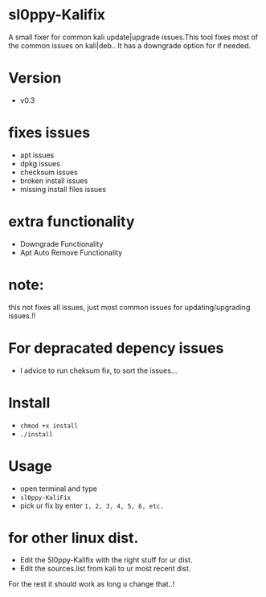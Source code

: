 # sl0ppy-Kalifix
A small fixer for common kali update|upgrade issues.This tool fixes most of the common issues on kali|deb.. It has a downgrade option for if needed. 

# Version
* v0.3 

# fixes issues 
* apt issues
* dpkg issues
* checksum issues 
* broken install issues
* missing install files issues 

# extra functionality
* Downgrade Functionality 
* Apt Auto Remove Functionality

# note: 
this not fixes all issues, just most common issues for updating/upgrading issues.!!

# For depracated depency issues 
* I advice to run cheksum fix, to sort the issues...  

# Install 
* `chmod +x install`
* `./install`

# Usage
* open terminal and type
* `sl0ppy-KaliFix`
* pick ur fix by enter `1, 2, 3, 4, 5, 6, etc.`


# for other linux dist.
* Edit the Sl0ppy-Kalifix with the right stuff for ur dist.
* Edit the sources.list from kali to ur most recent dist.

For the rest it should work as long u change that..! 

